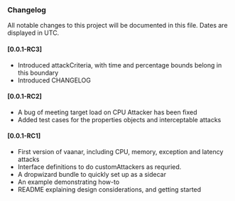 ### Changelog

All notable changes to this project will be documented in this file. Dates are displayed in UTC.

#### [0.0.1-RC3]

- Introduced attackCriteria, with time and percentage bounds
  belong in this boundary
- Introduced CHANGELOG

#### [0.0.1-RC2]

- A bug of meeting target load on CPU Attacker has been fixed
- Added test cases for the properties objects and interceptable attacks

#### [0.0.1-RC1]

- First version of vaanar, including CPU, memory, exception and latency attacks
- Interface definitions to do customAttackers as requried.
- A dropwizard bundle to quickly set up as a sidecar
- An example demonstrating how-to
- README explaining design considerations, and getting started 